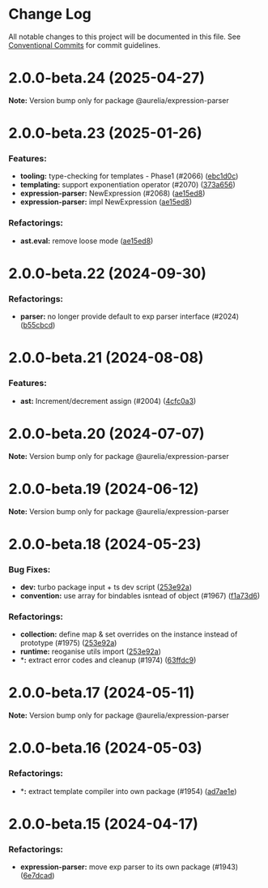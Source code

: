 # Change Log

All notable changes to this project will be documented in this file.
See [Conventional Commits](https://conventionalcommits.org) for commit guidelines.

<a name="2.0.0-beta.24"></a>
# 2.0.0-beta.24 (2025-04-27)

**Note:** Version bump only for package @aurelia/expression-parser

<a name="2.0.0-beta.23"></a>
# 2.0.0-beta.23 (2025-01-26)

### Features:

* **tooling:** type-checking for templates - Phase1 (#2066) ([ebc1d0c](https://github.com/aurelia/aurelia/commit/ebc1d0c))
* **templating:** support exponentiation operator (#2070) ([373a656](https://github.com/aurelia/aurelia/commit/373a656))
* **expression-parser:** NewExpression (#2068) ([ae15ed8](https://github.com/aurelia/aurelia/commit/ae15ed8))
* **expression-parser:** impl NewExpression ([ae15ed8](https://github.com/aurelia/aurelia/commit/ae15ed8))


### Refactorings:

* **ast.eval:** remove loose mode ([ae15ed8](https://github.com/aurelia/aurelia/commit/ae15ed8))

<a name="2.0.0-beta.22"></a>
# 2.0.0-beta.22 (2024-09-30)

### Refactorings:

* **parser:** no longer provide default to exp parser interface (#2024) ([b55cbcd](https://github.com/aurelia/aurelia/commit/b55cbcd))

<a name="2.0.0-beta.21"></a>
# 2.0.0-beta.21 (2024-08-08)

### Features:

* **ast:** Increment/decrement assign (#2004) ([4cfc0a3](https://github.com/aurelia/aurelia/commit/4cfc0a3))

<a name="2.0.0-beta.20"></a>
# 2.0.0-beta.20 (2024-07-07)

**Note:** Version bump only for package @aurelia/expression-parser

<a name="2.0.0-beta.19"></a>
# 2.0.0-beta.19 (2024-06-12)

**Note:** Version bump only for package @aurelia/expression-parser

<a name="2.0.0-beta.18"></a>
# 2.0.0-beta.18 (2024-05-23)

### Bug Fixes:

* **dev:** turbo package input + ts dev script ([253e92a](https://github.com/aurelia/aurelia/commit/253e92a))
* **convention:** use array for bindables isntead of object (#1967) ([f1a73d6](https://github.com/aurelia/aurelia/commit/f1a73d6))


### Refactorings:

* **collection:** define map & set overrides on the instance instead of prototype (#1975) ([253e92a](https://github.com/aurelia/aurelia/commit/253e92a))
* **runtime:** reoganise utils import ([253e92a](https://github.com/aurelia/aurelia/commit/253e92a))
* ***:** extract error codes and cleanup (#1974) ([63ffdc9](https://github.com/aurelia/aurelia/commit/63ffdc9))

<a name="2.0.0-beta.17"></a>
# 2.0.0-beta.17 (2024-05-11)

**Note:** Version bump only for package @aurelia/expression-parser

<a name="2.0.0-beta.16"></a>
# 2.0.0-beta.16 (2024-05-03)

### Refactorings:

* ***:** extract template compiler into own package (#1954) ([ad7ae1e](https://github.com/aurelia/aurelia/commit/ad7ae1e))

<a name="2.0.0-beta.15"></a>
# 2.0.0-beta.15 (2024-04-17)

### Refactorings:

* **expression-parser:** move exp parser to its own package (#1943) ([6e7dcad](https://github.com/aurelia/aurelia/commit/6e7dcad))

